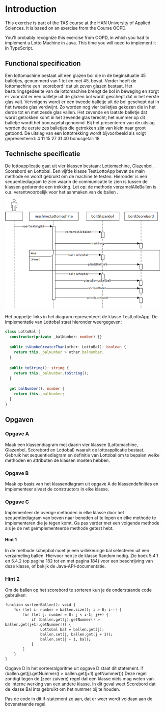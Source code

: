 # Introduction

This exercise is part of the TAS course at the HAN University of Applied Sciences. It is based on an exercise from the Course OOPD.

You'll probably recognize this exercise from OOPD, in which you had to implement a Lotto Machine in Java. This time you will
need to implement it in TypeScript.

## Functional specification
Een lottomachine bestaat uit een glazen bol die in de beginsituatie 45 balletjes, genummerd van 1 tot en met 45, bevat. Verder heeft de lottomachine een 'scorebord' dat uit zeven glazen bestaat. Het besturingsgedeelte van de lottomachine brengt de bol in beweging en zorgt er voor dat er een balletje uit de glazen bol wordt geschept dat in het eerste glas valt. Vervolgens wordt er een tweede balletje uit de bol geschept dat in het tweede glas verdwijnt. Zo worden nog vier balletjes gekozen die in het derde tot en met zesde glas vallen. Het zevende en laatste balletje dat wordt getrokken komt in het zevende glas terecht; het nummer op dit balletje wordt het bonusgetal genoemd. Bij het presenteren van de uitslag worden de eerste zes balletjes die getrokken zijn van klein naar groot getoond. 
De uitslag van een lottotrekking wordt bijvoorbeeld als volgt gepresenteerd:   4   11   15   27   31   40   bonusgetal: 18

## Technische specificatie
De lottoapplicatie gaat uit vier klassen bestaan: Lottomachine, Glazenbol, Scorebord en Lottobal. Een vijfde klasse TestLottoApp bevat de main methode en wordt gebruikt om de machine te testen.
Hieronder is een sequentiediagram te zien waarin de communicatie te zien is tussen de klassen gedurende een trekking. Let op: de methode verzamelAlleBallen is o.a. verantwoordelijk voor het aanmaken van de ballen .

![Sequence Diagram](images/lotto-sequence-diagram.png "E1 Stack trace")

Het poppetje links in het diagram representeert de klasse TestLottoApp.
De implementatie van Lottobal staat hieronder weergegeven:

```typescript
class LottoBal {
  constructor(private _balNumber: number) {}

  public isNumbeGreaterThan(other: LottoBal): boolean {
    return this._balNumber > other.balNumber;
  }

  public toString(): string {
    return this._balNumber.toString();
  }

  get balNumber(): number {
    return this._balNumber;
  }
}
```

## Opgaven

### Opgave A
Maak een klassendiagram met daarin vier klassen (Lottomachine, Glazenbol, Scorebord en Lottobal) waaruit de lottoapplicatie bestaat. Gebruik het sequentiediagram en definitie van Lottobal om te bepalen welke methoden en attributen de klassen moeten hebben.  

### Opgave B
Maak op basis van het klassendiagram uit opgave A de klassendefinities en implementeer alvast de constructors in elke klasse. 

### Opgave C
Implementeer de overige methoden in elke klasse door het sequentiediagram van boven naar beneden af te lopen en elke methode te implementeren die je tegen komt. 
Ga pas verder met een volgende methode als je de net geïmplementeerde methode getest hebt.

#### Hint 1
In de methode schepbal moet je een willekeurige bal selecteren uit een verzameling ballen. Hiervoor heb je de klasse Random nodig. Zie boek 5.4.1 en 5.4.2 (op pagina 182 tot en met pagina 184) voor een beschrijving van deze klasse, of bekijk de Java-API-documentatie.
### Hint 2
Om de ballen op het scorebord te sorteren kun je de onderstaande code gebruiken:

```
function sorteerBallen(): void {
	for (let i: number = ballen.size(); i > 0; i--) {
		for (let j: number = 0; j < i-1; j++) { 
            if (ballen.get(j).getNummer() > ballen.get(j+1).getNummer()) {
            	Lottobal bal = ballen.get(j);
                ballen.set(j, ballen.get(j + 1));
            	ballen.set(j + 1, bal);
            }
        }
	}
}
```
Opgave D
In het sorteeralgoritme uit opgave D staat dit statement. 
if (ballen.get(j).getNummer() > ballen.get(j+1).getNummer())
Deze regel zondigt tegen de (zeer zuivere) regel dat een klasse niets mag weten van de interne werking van een andere klasse. In dit geval weet Scorebord dat de klasse Bal ints gebruikt om het nummer bij te houden. 

Pas de code in dit if-statement zo aan, dat er weer wordt voldaan aan de bovenstaande regel.

